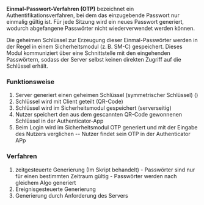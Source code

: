 **Einmal-Passwort-Verfahren (OTP)** bezeichnet ein Authentifikationsverfahren, bei dem das einzugebende Passwort nur einmalig gültig ist. Für jede Sitzung wird ein neues Passwort generiert, wodurch abgefangene Passwörter nicht wiederverwendet werden können.

Die geheimen Schlüssel zur Erzeugung dieser Einmal-Passwörter werden in der Regel in einem Sicherheitsmodul (z. B. SM-C) gespeichert. Dieses Modul kommuniziert über eine Schnittstelle mit den eingehenden Passwörtern, sodass der Server selbst keinen direkten Zugriff auf die Schlüssel erhält.
### Funktionsweise
1. Server generiert einen geheimen Schlüssel (symmetrischer Schlüssel) ()
2. Schlüssel wird mit Client geteilt (QR-Code)
3. Schlüssel wird im Sicherheitsmodul gespeichert (serverseitig)
4. Nutzer speichert den aus dem gescannten QR-Code gewonnenen Schlüssel in der Authenticator-App
5. Beim Login wird im Sicherheitsmodul OTP generiert und mit der Eingabe des Nutzers verglichen -- Nutzer findet sein OTP in der Authenticator APp

### Verfahren
1. zeitgesteuerte Generierung (Im Skript behandelt) 
		- Passwörter sind nur für einen bestimmten Zeitraum gültig
		- Passwörter werden nach gleichem Algo generiert
2. Ereignisgesteuerte Generierung
3. Generierung durch Anforderung des Servers


